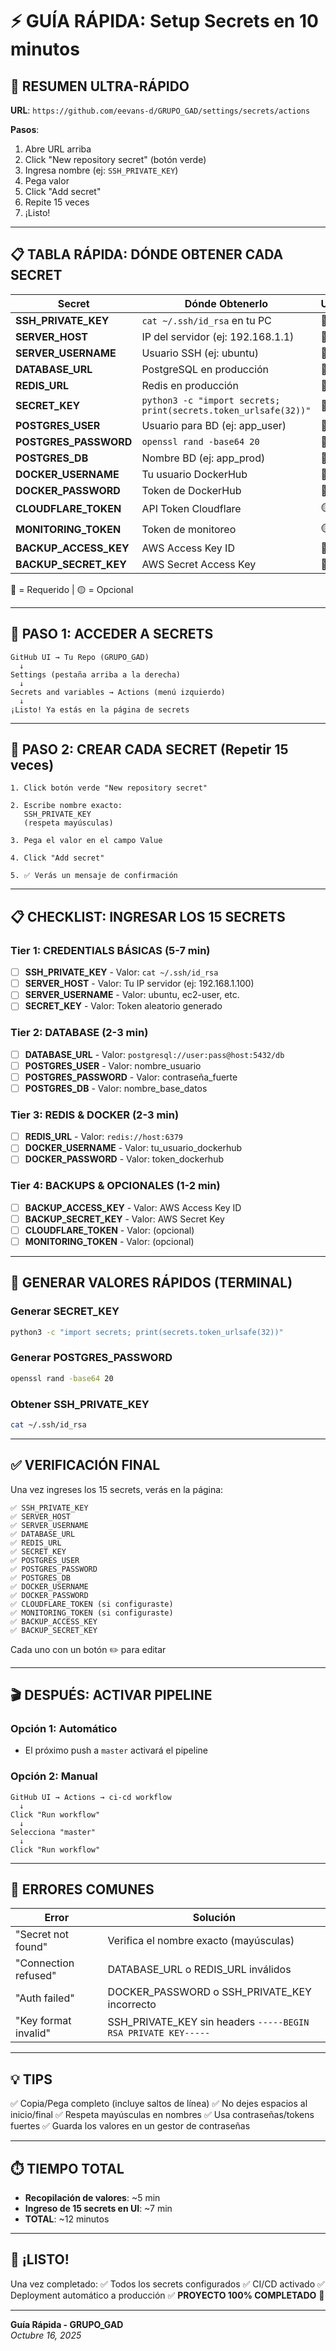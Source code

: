 # ⚡ GUÍA RÁPIDA: Setup Secrets en 10 minutos

## 🎯 RESUMEN ULTRA-RÁPIDO

**URL**: `https://github.com/eevans-d/GRUPO_GAD/settings/secrets/actions`

**Pasos**:
1. Abre URL arriba
2. Click "New repository secret" (botón verde)
3. Ingresa nombre (ej: `SSH_PRIVATE_KEY`)
4. Pega valor
5. Click "Add secret"
6. Repite 15 veces
7. ¡Listo!

---

## 📋 TABLA RÁPIDA: DÓNDE OBTENER CADA SECRET

| Secret | Dónde Obtenerlo | Urgencia |
|--------|-----------------|----------|
| **SSH_PRIVATE_KEY** | `cat ~/.ssh/id_rsa` en tu PC | 🔴 |
| **SERVER_HOST** | IP del servidor (ej: 192.168.1.1) | 🔴 |
| **SERVER_USERNAME** | Usuario SSH (ej: ubuntu) | 🔴 |
| **DATABASE_URL** | PostgreSQL en producción | 🔴 |
| **REDIS_URL** | Redis en producción | 🔴 |
| **SECRET_KEY** | `python3 -c "import secrets; print(secrets.token_urlsafe(32))"` | 🔴 |
| **POSTGRES_USER** | Usuario para BD (ej: app_user) | 🔴 |
| **POSTGRES_PASSWORD** | `openssl rand -base64 20` | 🔴 |
| **POSTGRES_DB** | Nombre BD (ej: app_prod) | 🔴 |
| **DOCKER_USERNAME** | Tu usuario DockerHub | 🔴 |
| **DOCKER_PASSWORD** | Token de DockerHub | 🔴 |
| **CLOUDFLARE_TOKEN** | API Token Cloudflare | 🟡 |
| **MONITORING_TOKEN** | Token de monitoreo | 🟡 |
| **BACKUP_ACCESS_KEY** | AWS Access Key ID | 🔴 |
| **BACKUP_SECRET_KEY** | AWS Secret Access Key | 🔴 |

🔴 = Requerido | 🟡 = Opcional

---

## 🚀 PASO 1: ACCEDER A SECRETS

```
GitHub UI → Tu Repo (GRUPO_GAD)
  ↓
Settings (pestaña arriba a la derecha)
  ↓
Secrets and variables → Actions (menú izquierdo)
  ↓
¡Listo! Ya estás en la página de secrets
```

---

## 🔧 PASO 2: CREAR CADA SECRET (Repetir 15 veces)

```
1. Click botón verde "New repository secret"

2. Escribe nombre exacto:
   SSH_PRIVATE_KEY
   (respeta mayúsculas)

3. Pega el valor en el campo Value

4. Click "Add secret"

5. ✅ Verás un mensaje de confirmación
```

---

## 📋 CHECKLIST: INGRESAR LOS 15 SECRETS

### Tier 1: CREDENTIALS BÁSICAS (5-7 min)

- [ ] **SSH_PRIVATE_KEY** - Valor: `cat ~/.ssh/id_rsa`
- [ ] **SERVER_HOST** - Valor: Tu IP servidor (ej: 192.168.1.100)
- [ ] **SERVER_USERNAME** - Valor: ubuntu, ec2-user, etc.
- [ ] **SECRET_KEY** - Valor: Token aleatorio generado

### Tier 2: DATABASE (2-3 min)

- [ ] **DATABASE_URL** - Valor: `postgresql://user:pass@host:5432/db`
- [ ] **POSTGRES_USER** - Valor: nombre_usuario
- [ ] **POSTGRES_PASSWORD** - Valor: contraseña_fuerte
- [ ] **POSTGRES_DB** - Valor: nombre_base_datos

### Tier 3: REDIS & DOCKER (2-3 min)

- [ ] **REDIS_URL** - Valor: `redis://host:6379`
- [ ] **DOCKER_USERNAME** - Valor: tu_usuario_dockerhub
- [ ] **DOCKER_PASSWORD** - Valor: token_dockerhub

### Tier 4: BACKUPS & OPCIONALES (1-2 min)

- [ ] **BACKUP_ACCESS_KEY** - Valor: AWS Access Key ID
- [ ] **BACKUP_SECRET_KEY** - Valor: AWS Secret Key
- [ ] **CLOUDFLARE_TOKEN** - Valor: (opcional)
- [ ] **MONITORING_TOKEN** - Valor: (opcional)

---

## 🔑 GENERAR VALORES RÁPIDOS (TERMINAL)

### Generar SECRET_KEY
```bash
python3 -c "import secrets; print(secrets.token_urlsafe(32))"
```

### Generar POSTGRES_PASSWORD
```bash
openssl rand -base64 20
```

### Obtener SSH_PRIVATE_KEY
```bash
cat ~/.ssh/id_rsa
```

---

## ✅ VERIFICACIÓN FINAL

Una vez ingreses los 15 secrets, verás en la página:

```
✅ SSH_PRIVATE_KEY
✅ SERVER_HOST
✅ SERVER_USERNAME
✅ DATABASE_URL
✅ REDIS_URL
✅ SECRET_KEY
✅ POSTGRES_USER
✅ POSTGRES_PASSWORD
✅ POSTGRES_DB
✅ DOCKER_USERNAME
✅ DOCKER_PASSWORD
✅ CLOUDFLARE_TOKEN (si configuraste)
✅ MONITORING_TOKEN (si configuraste)
✅ BACKUP_ACCESS_KEY
✅ BACKUP_SECRET_KEY
```

Cada uno con un botón ✏️ para editar

---

## 🎬 DESPUÉS: ACTIVAR PIPELINE

### Opción 1: Automático
- El próximo push a `master` activará el pipeline

### Opción 2: Manual
```
GitHub UI → Actions → ci-cd workflow
  ↓
Click "Run workflow"
  ↓
Selecciona "master"
  ↓
Click "Run workflow"
```

---

## 🐛 ERRORES COMUNES

| Error | Solución |
|-------|----------|
| "Secret not found" | Verifica el nombre exacto (mayúsculas) |
| "Connection refused" | DATABASE_URL o REDIS_URL inválidos |
| "Auth failed" | DOCKER_PASSWORD o SSH_PRIVATE_KEY incorrecto |
| "Key format invalid" | SSH_PRIVATE_KEY sin headers `-----BEGIN RSA PRIVATE KEY-----` |

---

## 💡 TIPS

✅ Copia/Pega completo (incluye saltos de línea)
✅ No dejes espacios al inicio/final
✅ Respeta mayúsculas en nombres
✅ Usa contraseñas/tokens fuertes
✅ Guarda los valores en un gestor de contraseñas

---

## ⏱️ TIEMPO TOTAL

- **Recopilación de valores**: ~5 min
- **Ingreso de 15 secrets en UI**: ~7 min
- **TOTAL**: ~12 minutos

---

## 🚀 ¡LISTO!

Una vez completado:
✅ Todos los secrets configurados
✅ CI/CD activado
✅ Deployment automático a producción
✅ **PROYECTO 100% COMPLETADO** 🎉

---

**Guía Rápida - GRUPO_GAD**  
*Octubre 16, 2025*

